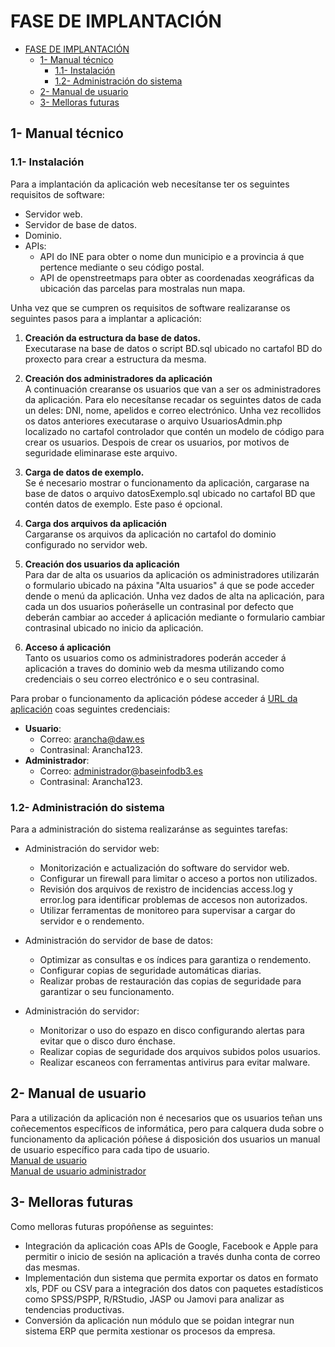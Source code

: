 # FASE DE IMPLANTACIÓN

- [FASE DE IMPLANTACIÓN](#fase-de-implantación)
  - [1- Manual técnico](#1--manual-técnico)
    - [1.1- Instalación](#11--instalación)
    - [1.2- Administración do sistema](#12--administración-do-sistema)
  - [2- Manual de usuario](#2--manual-de-usuario)
  - [3- Melloras futuras](#3--melloras-futuras)

## 1- Manual técnico

### 1.1- Instalación
Para a implantación da aplicación web necesítanse ter os seguintes requisitos de software:
   - Servidor web.
   - Servidor de base de datos.
   - Dominio.
   - APIs: 
     - API do INE para obter o nome dun municipio e a provincia á que pertence mediante o seu código postal.
     - API de openstreetmaps para obter as coordenadas xeográficas da ubicación das parcelas para mostralas nun mapa.

Unha vez que se cumpren os requisitos de software realizaranse os seguintes pasos para a implantar a aplicación:
  1. **Creación da estructura da base de datos.**   
  Executarase na base de datos o script BD.sql ubicado no cartafol BD do proxecto para crear a estructura da mesma.

  1. **Creación dos administradores da aplicación**  
  A continuación crearanse os usuarios que van a ser os administradores da aplicación. Para elo necesítanse recadar os seguintes datos de cada un deles: DNI, nome, apelidos e correo electrónico. Unha vez recollidos os datos anteriores executarase o arquivo UsuariosAdmin.php localizado no cartafol controlador que contén un modelo de código para crear os usuarios. Despois de crear os usuarios, por motivos de seguridade eliminarase este arquivo.

  1. **Carga de datos de exemplo.**  
  Se é necesario mostrar o funcionamento da aplicación, cargarase na base de datos o arquivo datosExemplo.sql ubicado no cartafol BD que contén datos de exemplo. Este paso é opcional.

  1. **Carga dos arquivos da aplicación**  
  Cargaranse os arquivos da aplicación no cartafol do dominio configurado no servidor web.

  1. **Creación dos usuarios da aplicación**  
  Para dar de alta os usuarios da aplicación os administradores utilizarán o formulario ubicado na páxina "Alta usuarios" á que se pode acceder dende o menú da aplicación. Unha vez dados de alta na aplicación, para cada un dos usuarios poñeráselle un contrasinal por defecto que deberán cambiar ao acceder á aplicación mediante o formulario cambiar contrasinal ubicado no inicio da aplicación.

  1. **Acceso á aplicación**  
  Tanto os usuarios como os administradores poderán acceder á aplicación a traves do dominio web da mesma utilizando como credenciais o seu correo electrónico e o seu contrasinal.

Para probar o funcionamento da aplicación pódese acceder á [URL da aplicación](http://baseinfodb3.rial.com.es/) coas seguintes credenciais:
- **Usuario**:
  - Correo: arancha@daw.es
  - Contrasinal: Arancha123.
- **Administrador**:
  - Correo: administrador@baseinfodb3.es
  - Contrasinal: Arancha123.



### 1.2- Administración do sistema
Para a administración do sistema realizaránse as seguintes tarefas:
- Administración do servidor web:
  - Monitorización e actualización do software do servidor web.
  - Configurar un firewall para limitar o acceso a portos non utilizados.
  - Revisión dos arquivos de rexistro de incidencias access.log y error.log para identificar problemas de accesos non autorizados.
  - Utilizar ferramentas de monitoreo para supervisar a cargar do servidor e o rendemento.

- Administración do servidor de base de datos:
  - Optimizar as consultas e os índices para garantiza o rendemento.
  - Configurar copias de seguridade automáticas diarias.
  - Realizar probas de restauración das copias de seguridade para garantizar o seu funcionamento.

- Administración do servidor:
  - Monitorizar o uso do espazo en disco configurando alertas para evitar que o disco duro énchase.
  - Realizar copias de seguridade dos arquivos subidos polos usuarios.
  - Realizar escaneos con ferramentas antivirus para evitar malware.



## 2- Manual de usuario
Para a utilización da aplicación non é necesarios que os usuarios teñan uns coñecementos específicos de informática, pero para calquera duda sobre o funcionamento da aplicación póñese á disposición dos usuarios un manual de usuario específico para cada tipo de usuario.  
[Manual de usuario](arquivos/Manual_usuario.pdf)  
[Manual de usuario administrador](arquivos/Manual_administrador.pdf)



## 3- Melloras futuras
Como melloras futuras propóñense as seguintes:
- Integración da aplicación coas APIs de Google, Facebook e Apple para permitir o inicio de sesión na aplicación a través dunha conta de correo das mesmas.
- Implementación dun sistema que permita exportar os datos en formato xls, PDF ou CSV para a integración dos datos con paquetes estadísticos como SPSS/PSPP, R/RStudio, JASP ou Jamovi para analizar as tendencias productivas.
- Conversión da aplicación nun módulo que se poidan integrar nun sistema ERP que permita xestionar os procesos da empresa.
